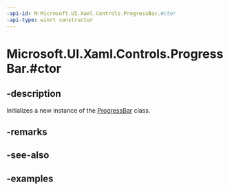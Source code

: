 ```yaml
---
-api-id: M:Microsoft.UI.Xaml.Controls.ProgressBar.#ctor
-api-type: winrt constructor
---
```


# Microsoft.UI.Xaml.Controls.ProgressBar.#ctor

<!--
public ProgressBar ();
-->

## -description

Initializes a new instance of the [ProgressBar](progressbar.md) class.

## -remarks

## -see-also

## -examples

